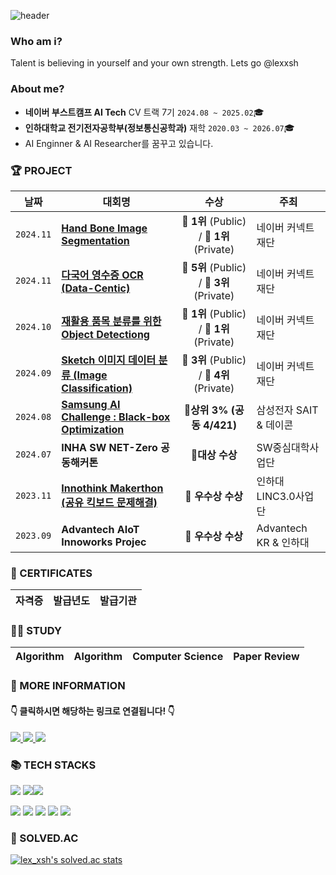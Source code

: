 ![header](https://capsule-render.vercel.app/api?type=transparent&color=timeAuto&text=lex_xsh&height=300&fontColor=d6ace6)

### Who am i?
Talent is believing in yourself and your own strength. Lets go @lexxsh

### About me?
- **네이버 부스트캠프 AI Tech** CV 트랙 7기 `2024.08 ~ 2025.02`🎓
- **인하대학교 전기전자공학부(정보통신공학과)** 재학 `2020.03 ~ 2026.07`🎓
- AI Enginner & AI Researcher를 꿈꾸고 있습니다.

### 🏆 PROJECT
| **날짜** | **대회명** | **수상**  |**주최**  |
| -------- | ------------|:-----------:|----------- |
|`2024.11`|[**Hand Bone Image Segmentation**](https://github.com/boostcampaitech7/level2-cv-semanticsegmentation-cv-12-lv3) |🥇 **1위** (Public) / 🥇 **1위** (Private)| 네이버 커넥트재단 |
|`2024.11`|[**다국어 영수증 OCR (Data-Centic)**](https://github.com/boostcampaitech7/level2-cv-datacentric-cv-05) |🥉 **5위** (Public) / 🥉 **3위** (Private)| 네이버 커넥트재단 |
|`2024.10`|[**재활용 품목 분류를 위한 Object Detectiong**](https://github.com/boostcampaitech7/level2-objectdetection-cv-05) | 🥇 **1위** (Public) / 🥇 **1위** (Private)| 네이버 커넥트재단 |
|`2024.09`|[**Sketch 이미지 데이터 분류 (Image Classification)**](https://github.com/boostcampaitech7/level1-imageclassification-cv-05) | 🥉 **3위** (Public) / 🥉 **4위** (Private)| 네이버 커넥트재단 |
|`2024.08`|[**Samsung AI Challenge : Black-box Optimization**](https://dacon.io/competitions/official/236323/leaderboard) | 🥉**상위 3% (공동 4/421)** | 삼성전자 SAIT & 데이콘 |
|`2024.07`|**INHA SW NET-Zero 공동해커톤** | 🥇**대상 수상** | SW중심대학사업단 |
|`2023.11`|[**Innothink Makerthon (공유 킥보드 문제해결)**](https://github.com/hello-kicktty) | 🥉 **우수상 수상** | 인하대 LINC3.0사업단 |
|`2023.09`|**Advantech AIoT Innoworks Projec** | 🥉 **우수상 수상** | Advantech KR & 인하대 |

### 💎 CERTIFICATES
| **자격증** | **발급년도** | **발급기관**  |
| -------- | ------------| ----------- |

### ✍🏻 STUDY
| Algorithm | Algorithm |  Computer Science | Paper Review  |
| -------- | ------------| ----------- |----------- |

### 📃 MORE INFORMATION
####   👇 클릭하시면 해당하는 링크로 연결됩니다! 👇
<a href=""/>
  <img src="https://img.shields.io/badge/Notion-000000.svg?&style=for-the-badge&logo=Notion&logoColor=white"/> </a>
<a href="https://john8538.tistory.com"/>
   <img src="https://img.shields.io/badge/Tistory-FD5F07.svg?&style=for-the-badge&logo=Tistory&logoColor=white"/> </a>
<a href="">
   <img src="https://img.shields.io/badge/BLOG-03C75A.svg?&style=for-the-badge&logo=Naver&logoColor=white"/> </a>

### 📚 TECH STACKS
<img src="https://img.shields.io/badge/Python-3776AB?style=for-the-badge&logo=Python&logoColor=white"> <img src="https://img.shields.io/badge/PyTorch-EE4C2C?style=for-the-badge&logo=PyTorch&logoColor=white"><img src="https://img.shields.io/badge/arduino-00878F?style=for-the-badge&logo=arduino&logoColor=white">

<img src="https://img.shields.io/badge/Docker-2496ED?style=for-the-badge&logo=Docker&logoColor=white"> <img src="https://img.shields.io/badge/Git-F05032?style=for-the-badge&logo=Git&logoColor=white"> <img src="https://img.shields.io/badge/react-61DAFB?style=for-the-badge&logo=react&logoColor=black">   <img src="https://img.shields.io/badge/c++-00599C?style=for-the-badge&logo=c%2B%2B&logoColor=white">  <img src="https://img.shields.io/badge/javascript-F7DF1E?style=for-the-badge&logo=javascript&logoColor=black"> 

### 📜 SOLVED.AC
[![lex_xsh's solved.ac stats](https://github-readme-solvedac.hyp3rflow.vercel.app/api/?handle=lex_xsh)](https://solved.ac/profile/lex_xsh)
